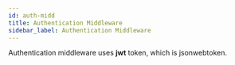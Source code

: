 ```yaml
---
id: auth-midd
title: Authentication Middleware
sidebar_label: Authentication Middleware
---
```


Authentication middleware uses **jwt** token, which is jsonwebtoken.
